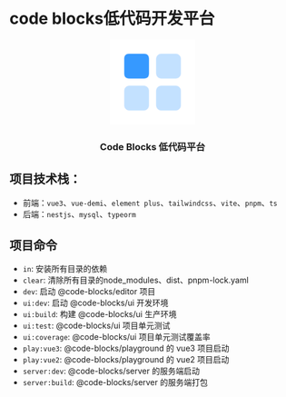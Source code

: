 # code blocks低代码开发平台

<div align="center">
  <img src="./packages/code-blocks-editor/public/favicon.svg" width="150"/>
</div>
<h3 align="center">Code Blocks 低代码平台</h3>

## 项目技术栈：

- 前端：`vue3`、`vue-demi`、`element plus`、`tailwindcss`、`vite`、`pnpm`、`ts`
- 后端：`nestjs`、`mysql`、`typeorm`

## 项目命令

- `in`: 安装所有目录的依赖
- `clear`: 清除所有目录的node_modules、dist、pnpm-lock.yaml
- `dev`: 启动 @code-blocks/editor 项目
- `ui:dev`: 启动 @code-blocks/ui 开发环境
- `ui:build`: 构建 @code-blocks/ui 生产环境
- `ui:test`: @code-blocks/ui 项目单元测试
- `ui:coverage`: @code-blocks/ui 项目单元测试覆盖率
- `play:vue3`: @code-blocks/playground 的 vue3 项目启动
- `play:vue2`: @code-blocks/playground 的 vue2 项目启动
- `server:dev`: @code-blocks/server 的服务端启动
- `server:build`: @code-blocks/server 的服务端打包
